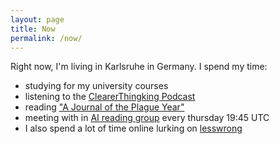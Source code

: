 ```yaml
---
layout: page
title: Now
permalink: /now/
---
```

Right now, I'm living in Karlsruhe in Germany. I spend my time:
 - studying for my university courses
 - listening to the [ClearerThingking Podcast](https://www.clearerthinking.org/podcast)
 - reading ["A Journal of the Plague Year"](https://en.wikipedia.org/wiki/A_Journal_of_the_Plague_Year)
 - meeting with in [AI reading group](https://aisafety.com/reading-group/) every thursday 19:45 UTC
 - I also spend a lot of time online lurking on [lesswrong](lesswrong.com)

